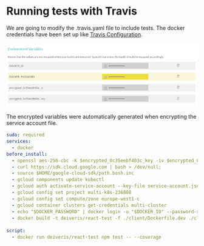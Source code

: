 # Running tests with Travis


We are going to modify the .travis.yaml file to include tests. The docker credentials have been set up like [Travis Configuration](05_travis_configuration.md).

![](../../images/2019-04-06-12-48-27.png)

The encrypted variables were automatically generated when encrypting the service account file.

```yaml
sudo: required
services:
  - docker
before_install:
  - openssl aes-256-cbc -K $encrypted_0c35eebf403c_key -iv $encrypted_0c35eebf403c_iv -in service-account.json.enc -out service-account.json -d
  - curl https://sdk.cloud.google.com | bash > /dev/null;
  - source $HOME/google-cloud-sdk/path.bash.inc
  - gcloud components update kubectl
  - gcloud auth activate-service-account --key-file service-account.json
  - gcloud config set project multi-k8s-236808
  - gcloud config set compute/zone europe-west1-c
  - gcloud container clusters get-credentials multi-cluster
  - echo "$DOCKER_PASSWORD" | docker login -u "$DOCKER_ID" --password-stdin
  - docker build -t deiveris/react-test -f ./client/Dockerfile.dev ./client

script:
  - docker run deiveris/react-test npm test -- --coverage
```

